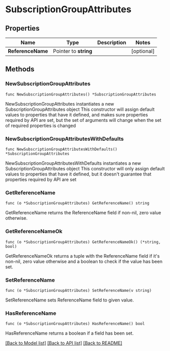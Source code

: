 # SubscriptionGroupAttributes

## Properties

Name | Type | Description | Notes
------------ | ------------- | ------------- | -------------
**ReferenceName** | Pointer to **string** |  | [optional] 

## Methods

### NewSubscriptionGroupAttributes

`func NewSubscriptionGroupAttributes() *SubscriptionGroupAttributes`

NewSubscriptionGroupAttributes instantiates a new SubscriptionGroupAttributes object
This constructor will assign default values to properties that have it defined,
and makes sure properties required by API are set, but the set of arguments
will change when the set of required properties is changed

### NewSubscriptionGroupAttributesWithDefaults

`func NewSubscriptionGroupAttributesWithDefaults() *SubscriptionGroupAttributes`

NewSubscriptionGroupAttributesWithDefaults instantiates a new SubscriptionGroupAttributes object
This constructor will only assign default values to properties that have it defined,
but it doesn't guarantee that properties required by API are set

### GetReferenceName

`func (o *SubscriptionGroupAttributes) GetReferenceName() string`

GetReferenceName returns the ReferenceName field if non-nil, zero value otherwise.

### GetReferenceNameOk

`func (o *SubscriptionGroupAttributes) GetReferenceNameOk() (*string, bool)`

GetReferenceNameOk returns a tuple with the ReferenceName field if it's non-nil, zero value otherwise
and a boolean to check if the value has been set.

### SetReferenceName

`func (o *SubscriptionGroupAttributes) SetReferenceName(v string)`

SetReferenceName sets ReferenceName field to given value.

### HasReferenceName

`func (o *SubscriptionGroupAttributes) HasReferenceName() bool`

HasReferenceName returns a boolean if a field has been set.


[[Back to Model list]](../README.md#documentation-for-models) [[Back to API list]](../README.md#documentation-for-api-endpoints) [[Back to README]](../README.md)



